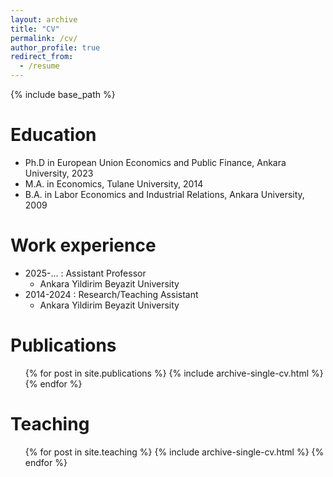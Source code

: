 ```yaml
---
layout: archive
title: "CV"
permalink: /cv/
author_profile: true
redirect_from:
  - /resume
---
```


{% include base_path %}

Education
======
* Ph.D in European Union Economics and Public Finance, Ankara University, 2023
* M.A. in Economics, Tulane University, 2014
* B.A. in Labor Economics and Industrial Relations, Ankara University, 2009

Work experience
======
* 2025-... : Assistant Professor
  * Ankara Yildirim Beyazit University
* 2014-2024 : Research/Teaching Assistant
  * Ankara Yildirim Beyazit University

Publications
======
  <ul>{% for post in site.publications %}
    {% include archive-single-cv.html %}
  {% endfor %}</ul>
  
Teaching
======
  <ul>{% for post in site.teaching %}
    {% include archive-single-cv.html %}
  {% endfor %}</ul>
